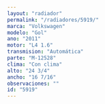 ```yaml
---
layout: "radiador"
permalink: "/radiadores/5919/"
marca: "Volkswagen"
modelo: "Gol"
ano: "2011"
motor: "L4 1.6"
transmision: "Automática"
parte: "M-12528"
clima: "Con clima"
alto: "24 3/4"
ancho: "16 7/16"
observaciones: ""
id: "5919"
---
```


